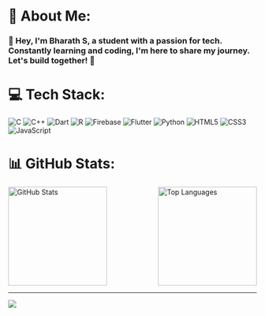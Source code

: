 # 💫 About Me:
### 👋 Hey, I'm Bharath S, a student with a passion for tech. Constantly learning and coding, I'm here to share my journey. Let's build together! 🚀


# 💻 Tech Stack:
![C](https://img.shields.io/badge/c-%2300599C.svg?style=for-the-badge&logo=c&logoColor=white) ![C++](https://img.shields.io/badge/c++-%2300599C.svg?style=for-the-badge&logo=c%2B%2B&logoColor=white) ![Dart](https://img.shields.io/badge/dart-%230175C2.svg?style=for-the-badge&logo=dart&logoColor=white) ![R](https://img.shields.io/badge/r-%23276DC3.svg?style=for-the-badge&logo=r&logoColor=white)  ![Firebase](https://img.shields.io/badge/firebase-%23039BE5.svg?style=for-the-badge&logo=firebase) ![Flutter](https://img.shields.io/badge/Flutter-%2302569B.svg?style=for-the-badge&logo=Flutter&logoColor=white) ![Python](https://img.shields.io/badge/python-3670A0?style=for-the-badge&logo=python&logoColor=ffdd54) ![HTML5](https://img.shields.io/badge/html5-%23E34F26.svg?style=for-the-badge&logo=html5&logoColor=white)	![CSS3](https://img.shields.io/badge/css3-%231572B6.svg?style=for-the-badge&logo=css3&logoColor=white)	![JavaScript](https://img.shields.io/badge/javascript-%23323330.svg?style=for-the-badge&logo=javascript&logoColor=%23F7DF1E)
# 📊 GitHub Stats:
<div style="display: flex; justify-content: space-between;">
  <img src="https://github-readme-stats.vercel.app/api?username=bharaths44&theme=dark&hide_border=true&include_all_commits=false&count_private=true" alt="GitHub Stats" height="200" />
  
  <img src="https://github-readme-stats.vercel.app/api/top-langs/?username=bharaths44&theme=dark&hide_border=true&include_all_commits=true&count_private=true&layout=compact" alt="Top Languages" height="200"/>
</div>



---
[![](https://visitcount.itsvg.in/api?id=bharaths44&icon=0&color=1)](https://visitcount.itsvg.in)

<!-- Proudly created with GPRM ( https://gprm.itsvg.in ) -->

